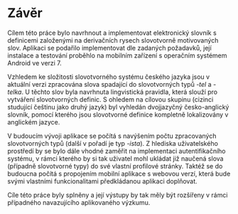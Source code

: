 # Závěr

Cílem této práce bylo navrhnout a implementovat elektronický slovník s definicemi založenými na derivačních rysech slovotvorně motivovaných slov. Aplikaci se podařilo implementovat dle zadaných požadavků, její instalace a testování proběhlo na mobilním zařízení s operačním systémem Android ve verzi 7.

Vzhledem ke složitosti slovotvorného systému českého jazyka jsou v aktuální verzi zpracována slova spadající do slovotvorných typů *-tel* a *-telka*. U těchto slov byla navrhnuta lingvistická pravidla, která slouží pro vytváření slovotvorných definic. S ohledem na cílovou skupinu (cizinci studující češtinu jako druhý jazyk) byl vyhledán dvojjazyčný česko-anglický slovník, pomocí kterého jsou slovotvorné definice kompletně  lokalizovány v anglickém jazyce.

V budoucím vývoji aplikace se počítá s navýšením počtu zpracovaných slovotvorných typů (další v pořadí je typ *-ista*). Z hlediska uživatelského prostředí by se bylo dále vhodné zaměřit na implementaci autentifikačního systému, v rámci kterého by si tak uživatel mohl ukládat již naučená slova (případně slovotvorné typy) do své vlastní profilové stránky. Taktéž se do budoucna počítá s propojením mobilní aplikace s webovou verzí, která bude svými vlastními funkcionalitami předkládanou aplikaci doplňovat.

Cíle této práce byly splněny a její výstupy by tak měly být rozšířeny v rámci případného navazujícího aplikovaného výzkumu.